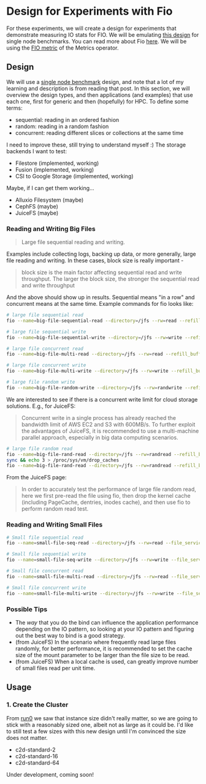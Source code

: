 # Design for Experiments with Fio 

For these experiments, we will create a design for experiments that
demonstrate measuring IO stats for FIO. We will be emulating [this design](https://juicefs.com/docs/cloud/single_node_benchmark/)
for single node benchmarks. You can read more about Fio [here](https://fio.readthedocs.io/en/latest/fio_doc.html#i-o-size).
We will be using the [FIO metric](https://converged-computing.github.io/metrics-operator/getting_started/metrics.html#fio) of the Metrics operator. 

## Design

We will use a [single node benchmark](https://juicefs.com/docs/cloud/single_node_benchmark/) design, and note that a lot of my learning and description is from reading that post. In this section, we will overview the design types, and then applications (and examples) that use each one, first for generic and then (hopefully) for HPC. To define some terms:

 - sequential: reading in an ordered fashion
 - random: reading in a random fashion
 - concurrent: reading different slices or collections at the same time
 
I need to improve these, still trying to understand myself :)
The storage backends I want to test:

 - Filestore (implemented, working)
 - Fusion (implemented, working)
 - CSI to Google Storage (implemented, working)

Maybe, if I can get them working...

 - Alluxio Filesystem (maybe)
 - CephFS (maybe)
 - JuiceFS (maybe)

### Reading and Writing Big Files

> Large file sequential reading and writing.

Examples include collecting logs, backing up data, or more generally, large file reading and writing.
In these cases, block size is really important -

> block size is the main factor affecting sequential read and write throughput. The larger the block size, the stronger the sequential read and write throughput

And the above should show up in results. Sequential means "in a row" and concurrent means at the same time. Example commands for fio looks like:

```bash
# large file sequential read
fio --name=big-file-sequential-read --directory=/jfs --rw=read --refill_buffers --bs=256k --size=4G

# large file sequential write
fio --name=big-file-sequential-write --directory=/jfs --rw=write --refill_buffers --bs=256k --size=4G 

# large file concurrent read
fio --name=big-file-multi-read --directory=/jfs --rw=read --refill_buffers --bs=256k --size=4G --numjobs={1, 2, 4, 8, 16}

# large file concurrent write
fio --name=big-file-multi-write --directory=/jfs --rw=write --refill_buffers --bs=256k --size=4G --numjobs={1, 2, 4, 8, 16}

# large file random write
fio --name=big-file-random-write --directory=/jfs --rw=randwrite --refill_buffers --size=4G --bs={4k, 16k, 64k, 256k}
```

We are interested to see if there is a concurrent write limit for cloud storage solutions.
E.g., for JuiceFS:

> Concurrent write in a single process has already reached the bandwidth limit of AWS EC2 and S3 with 600MB/s. To further exploit the advantages of JuiceFS, it is recommended to use a multi-machine parallel approach, especially in big data computing scenarios.

```bash
# large file random read
fio --name=big-file-rand-read --directory=/jfs --rw=randread --refill_buffers --size=4G --filename=randread.bin --bs={4k, 16k, 64k, 256k} --pre_read=1
sync && echo 3 > /proc/sys/vm/drop_caches
fio --name=big-file-rand-read --directory=/jfs --rw=randread --refill_buffers --size=4G --filename=randread.bin --bs={4k, 16k, 64k, 256k}
```

From the JuiceFS page:

> In order to accurately test the performance of large file random read, here we first pre-read the file using fio, then drop the kernel cache (including PageCache, dentries, inodes cache), and then use fio to perform random read test.

### Reading and Writing Small Files

```bash
# Small file sequential read
fio --name=small-file-seq-read --directory=/jfs --rw=read --file_service_type=sequential --bs={file_size} --filesize={file_size} --nrfiles=1000 

# Small file sequential write
fio --name=small-file-seq-write --directory=/jfs --rw=write --file_service_type=sequential --bs={file_size} --filesize={file_size} --nrfiles=1000 

# Small file concurrent read
fio --name=small-file-multi-read --directory=/jfs --rw=read --file_service_type=sequential --bs=4k --filesize=4k --nrfiles=1000 --numjobs={1, 2, 4, 8, 16}

# Small file concurrent write
fio --name=small-file-multi-write --directory=/jfs --rw=write --file_service_type=sequential --bs=4k --filesize=4k --nrfiles=1000 --numjobs={1, 2, 4, 8, 16}
```

### Possible Tips

- The *way* that you do the bind can influence the application performance depending on the IO pattern, so looking at your IO pattern and figuring out the best way to bind is a good strategy.
- (from JuiceFS) In the scenario where frequently read large files randomly, for better performance, it is recommended to set the cache size of the mount parameter to be larger than the file size to be read.
- (from JuiceFS) When a local cache is used, can greatly improve number of small files read per unit time.

## Usage

### 1. Create the Cluster

From [run0](../run0) we saw that instance size didn't really matter, so we are going to stick with a reasonably sized
one, albeit not as large as it could be. I'd like to still test a few sizes with this new design until I'm convinced the
size does not matter.

 - c2d-standard-2
 - c2d-standard-16
 - c2d-standard-64 
 

Under development, coming soon!
